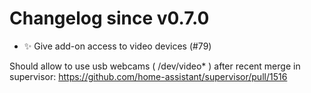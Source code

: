 # Changelog since v0.7.0
- ✨ Give add-on access to video devices (#79)

Should allow to use usb webcams ( /dev/video* ) after recent merge in supervisor: https://github.com/home-assistant/supervisor/pull/1516 

